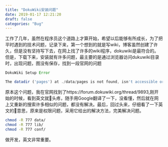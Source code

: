 ```yaml
---
title: "DokuWiki安装问题"
date: 2019-01-17 12:21:20
draft: false
categories: "Bug"
---
```


工作了几年，虽然在程序员这个道路上才算开始，希望以后能够有所成长，为了把平时遇到的技术问题，记录下来，第一个想到的就是写wiki，博客虽然创建了许久，但是没有坚持写下去，在网上找了许多的wiki程序，dokuwiki是最符合的。 但是，下载下来，安装就有许多问题，最主要的是通过浏览器访问dukuwiki目录时，出现问题，图没有保存，找到一段官网的问题


``` js
DokuWiki Setup Error

The datadir ('pages') at ./data/pages is not found, isn't accessible or writable. You should check your config and permission settings. Or maybe you want to run the installer?
```

原本这个问题，我在官网找到了https://forum.dokuwiki.org/thread/9893,刚开始的时候，看到英文就头疼，随手用Google翻译了一下，没看懂，然后就在网上又重新的搜索许多相似的问题，都没有解决。最后，回过头来，仔细看了一下英文的意思，原来是权限问题，采用它给出的解决方法，完美解决问题。
``` bash
chmod -R 777 data/
chmod -R 777 lib/
chmod -R 777 conf/
```

做开发，英文非常重要。

